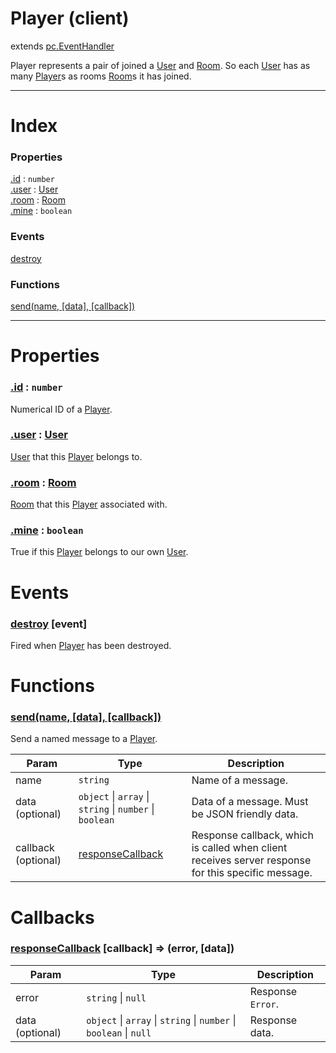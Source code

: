 # Player (client)
extends [pc.EventHandler]

Player represents a pair of joined a [User] and [Room]. So each [User] has as many [Player]s as rooms [Room]s it has joined.

---

# Index

### Properties

<a href='#property_id'>.id</a> : `number`  
<a href='#property_user'>.user</a> : [User]  
<a href='#property_room'>.room</a> : [Room]  
<a href='#property_mine'>.mine</a> : `boolean`  

### Events

<a href='#event_destroy'>destroy</a>  

### Functions

<a href='#function_send'>send(name, [data], [callback])</a>  


---


# Properties

<a name='property_id'></a>
### <a href='#property_id'>.id</a> : `number`  
Numerical ID of a [Player].

<a name='property_user'></a>
### <a href='#property_user'>.user</a> : [User]  
[User] that this [Player] belongs to.

<a name='property_room'></a>
### <a href='#property_room'>.room</a> : [Room]  
[Room] that this [Player] associated with.

<a name='property_mine'></a>
### <a href='#property_mine'>.mine</a> : `boolean`  
True if this [Player] belongs to our own [User].



# Events

<a name='event_destroy'></a>
### <a href='#event_destroy'>destroy</a> [event]  
Fired when [Player] has been destroyed.



# Functions

<a name='function_send'></a>
### <a href='#function_send'>send(name, [data], [callback])</a>  

Send a named message to a [Player].

| Param | Type | Description |
| --- | --- | --- |
| name | `string` | Name of a message. |  
| data (optional) | `object` &#124; `array` &#124; `string` &#124; `number` &#124; `boolean` | Data of a message. Must be JSON friendly data. |  
| callback (optional) | <a href='#callback_responseCallback'>responseCallback</a> | Response callback, which is called when client receives server response for this specific message. |  



# Callbacks

<a name='callback_responseCallback'></a>
### <a href='#callback_responseCallback'>responseCallback</a> [callback] => (error, [data])  

| Param | Type | Description |
| --- | --- | --- |
| error | ````string```` &#124; ````null```` | Response `Error`. |  
| data (optional) | ````object```` &#124; ````array```` &#124; ````string```` &#124; ````number```` &#124; ````boolean```` &#124; ````null```` | Response data. |  




[pc.EventHandler]: https://developer.playcanvas.com/en/api/pc.EventHandler.html  
[Player]: ./Player.md  
[User]: ./User.md  
[Room]: ./Room.md  
